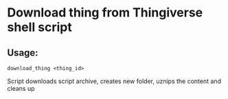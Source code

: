 # Download thing from Thingiverse shell script

## Usage:

```
download_thing <thing_id>
```

Script downloads script archive, creates new folder, uznips the content and cleans up

